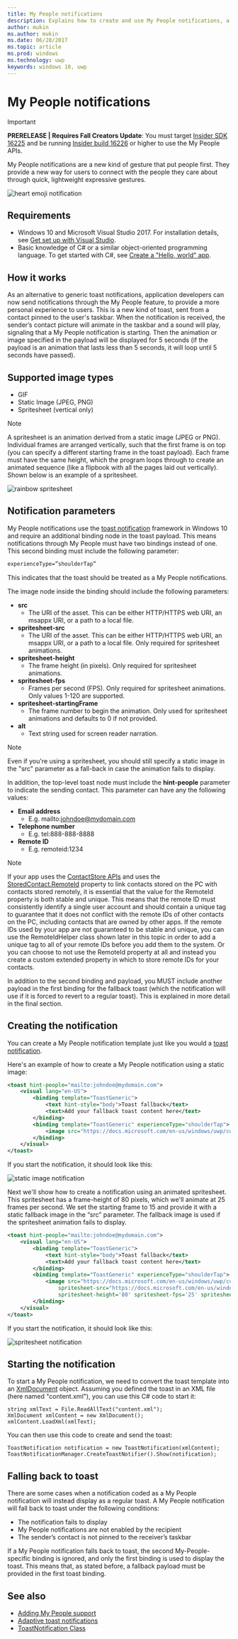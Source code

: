 ```yaml
---
title: My People notifications
description: Explains how to create and use My People notifications, a new kind of toast.
author: mukin
ms.author: mukin
ms.date: 06/28/2017
ms.topic: article
ms.prod: windows
ms.technology: uwp
keywords: windows 10, uwp
---
```


# My People notifications

> [!IMPORTANT]
> **PRERELEASE | Requires Fall Creators Update**: You must target [Insider SDK 16225](https://www.microsoft.com/en-us/software-download/windowsinsiderpreviewSDK) and be running [Insider build 16226](https://blogs.windows.com/windowsexperience/2017/06/21/announcing-windows-10-insider-preview-build-16226-pc/) or higher to use the My People APIs.

My People notifications are a new kind of gesture that put people first. They provide a new way for users to connect with the people they care about through quick, lightweight expressive gestures.

![heart emoji notification](images/heart-emoji-notification-small.gif)

## Requirements

+ Windows 10 and Microsoft Visual Studio 2017. For installation details, see [Get set up with Visual Studio](https://docs.microsoft.com/en-us/windows/uwp/get-started/get-set-up).
+ Basic knowledge of C# or a similar object-oriented programming language. To get started with C#, see [Create a "Hello, world" app](https://docs.microsoft.com/en-us/windows/uwp/get-started/create-a-hello-world-app-xaml-universal).

## How it works

As an alternative to generic toast notifications, application developers can now send notifications through the My People feature, to provide a more personal experience to users. This is a new kind of toast, sent from a contact pinned to the user's taskbar. When the notification is received, the sender’s contact picture will animate in the taskbar and a sound will play, signaling that a My People notification is starting. Then the animation or image specified in the payload will be displayed for 5 seconds (if the payload is an animation that lasts less than 5 seconds, it will loop until 5 seconds have passed).

## Supported image types

+ GIF
+ Static Image (JPEG, PNG)
+ Spritesheet (vertical only)

> [!NOTE]
> A spritesheet is an animation derived from a static image (JPEG or PNG). Individual frames are arranged vertically, such that the first frame is on top (you can specify a different starting frame in the toast payload). Each frame must have the same height, which the program loops through to create an animated sequence (like a flipbook with all the pages laid out vertically). Shown below is an example of a spritesheet.

![rainbow spritesheet](images/shoulder-tap-rainbow-spritesheet.png)

## Notification parameters
My People notifications use the [toast notification](../controls-and-patterns/tiles-and-notifications-adaptive-interactive-toasts.md) framework in Windows 10 and require an additional binding node in the toast payload. This means notifications through My People must have two bindings instead of one. This second binding must include the following parameter:

```xml
experienceType=”shoulderTap”
```

This indicates that the toast should be treated as a My People notifications.

The image node inside the binding should include the following parameters:

+ **src**
    + The URI of the asset. This can be either HTTP/HTTPS web URI, an msappx URI, or a path to a local file.
+ **spritesheet-src**
    + The URI of the asset. This can be either HTTP/HTTPS web URI, an msappx URI, or a path to a local file. Only required for spritesheet animations.
+ **spritesheet-height**
    + The frame height (in pixels). Only required for spritesheet animations.
+ **spritesheet-fps**
    + Frames per second (FPS). Only required for spritesheet animations. Only values 1-120 are supported.
+ **spritesheet-startingFrame**
    + The frame number to begin the animation. Only used for spritesheet animations and defaults to 0 if not provided.
+ **alt**
    + Text string used for screen reader narration.

> [!NOTE]
> Even if you're using a spritesheet, you should still specify a static image in the "src" parameter as a fall-back in case the animation fails to display.

In addition, the top-level toast node must include the **hint-people** parameter to indicate the sending contact. This parameter can have any the following values:

+ **Email address** 
    + E.g. mailto:johndoe@mydomain.com
+ **Telephone number** 
    + E.g. tel:888-888-8888
+ **Remote ID** 
    + E.g. remoteid:1234

> [!NOTE]
> If your app uses the [ContactStore APIs](https://docs.microsoft.com/en-us/uwp/api/windows.applicationmodel.contacts.contactstore) and uses the [StoredContact.RemoteId](https://docs.microsoft.com/en-us/uwp/api/Windows.Phone.PersonalInformation.StoredContact#Windows_Phone_PersonalInformation_StoredContact_RemoteId) property to link contacts stored on the PC with contacts stored remotely, it is essential that the value for the RemoteId property is both stable and unique. This means that the remote ID must consistently identify a single user account and should contain a unique tag to guarantee that it does not conflict with the remote IDs of other contacts on the PC, including contacts that are owned by other apps.
> If the remote IDs used by your app are not guaranteed to be stable and unique, you can use the RemoteIdHelper class shown later in this topic in order to add a unique tag to all of your remote IDs before you add them to the system. Or you can choose to not use the RemoteId property at all and instead you create a custom extended property in which to store remote IDs for your contacts.

In addition to the second binding and payload, you MUST include another payload in the first binding for the fallback toast (which the notification will use if it is forced to revert to a regular toast). This is explained in more detail in the final section.

## Creating the notification
You can create a My People notification template just like you would a [toast notification](../controls-and-patterns/tiles-and-notifications-adaptive-interactive-toasts.md).

Here's an example of how to create a My People notification using a static image:

```xml
<toast hint-people="mailto:johndoe@mydomain.com">
    <visual lang="en-US">
        <binding template="ToastGeneric">
            <text hint-style="body">Toast fallback</text>
            <text>Add your fallback toast content here</text>
        </binding>
        <binding template="ToastGeneric" experienceType="shoulderTap">
            <image src="https://docs.microsoft.com/en-us/windows/uwp/contacts-and-calendar/images/shoulder-tap-static-payload.png"/>
        </binding>
    </visual>
</toast>
```

If you start the notification, it should look like this:

![static image notification](images/static-image-notification-small.gif)

Next we'll show how to create a notification using an animated spritesheet. This spritesheet has a frame-height of 80 pixels, which we'll animate at 25 frames per second. We set the starting frame to 15 and provide it with a static fallback image in the “src” parameter. The fallback image is used if the spritesheet animation fails to display.

```xml
<toast hint-people="mailto:johndoe@mydomain.com">
    <visual lang="en-US">
        <binding template="ToastGeneric">
            <text hint-style="body">Toast fallback</text>
            <text>Add your fallback toast content here</text>
        </binding>
        <binding template="ToastGeneric" experienceType="shoulderTap">
            <image src="https://docs.microsoft.com/en-us/windows/uwp/contacts-and-calendar/images/shoulder-tap-pizza-static.png"
                spritesheet-src="https://docs.microsoft.com/en-us/windows/uwp/contacts-and-calendar/images/shoulder-tap-pizza-spritesheet.png"
                spritesheet-height='80' spritesheet-fps='25' spritesheet-startingFrame='15'/>
        </binding>
    </visual>
</toast>
```

If you start the notification, it should look like this:

![spritesheet notification](images/pizza-notification-small.gif)

## Starting the notification
To start a My People notification, we need to convert the toast template into an [XmlDocument](https://msdn.microsoft.com/en-us/library/windows/apps/windows.data.xml.dom.xmldocument.aspx) object. Assuming you defined the toast in an XML file (here named "content.xml"), you can use this C# code to start it:

```CSharp
string xmlText = File.ReadAllText("content.xml");
XmlDocument xmlContent = new XmlDocument();
xmlContent.LoadXml(xmlText);
```

You can then use this code to create and send the toast:

```CSharp
ToastNotification notification = new ToastNotification(xmlContent);
ToastNotificationManager.CreateToastNotifier().Show(notification);
```

## Falling back to toast
There are some cases when a notification coded as a My People notification will instead display as a regular toast. A My People notification will fall back to toast under the following conditions:

+ The notification fails to display
+ My People notifications are not enabled by the recipient
+ The sender’s contact is not pinned to the receiver’s taskbar

If a My People notification falls back to toast, the second My-People-specific binding is ignored, and only the first binding is used to display the toast. This means that, as stated before, a fallback payload must be provided in the first toast binding.

## See also
+ [Adding My People support](my-people-support.md)
+ [Adaptive toast notifications](../controls-and-patterns/tiles-and-notifications-adaptive-interactive-toasts.md)
+ [ToastNotification Class](https://docs.microsoft.com/en-us/uwp/api/windows.ui.notifications.toastnotification)